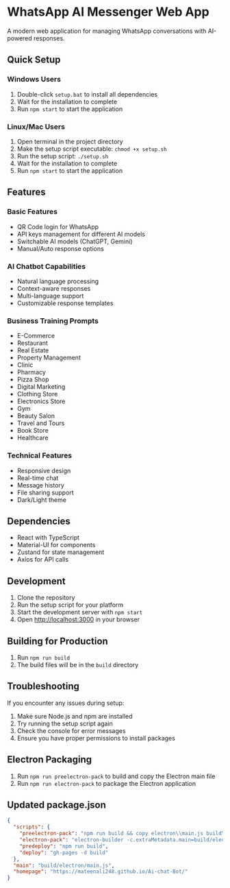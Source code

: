# WhatsApp AI Messenger Web App

A modern web application for managing WhatsApp conversations with AI-powered responses.

## Quick Setup

### Windows Users
1. Double-click `setup.bat` to install all dependencies
2. Wait for the installation to complete
3. Run `npm start` to start the application

### Linux/Mac Users
1. Open terminal in the project directory
2. Make the setup script executable: `chmod +x setup.sh`
3. Run the setup script: `./setup.sh`
4. Wait for the installation to complete
5. Run `npm start` to start the application

## Features

### Basic Features
- QR Code login for WhatsApp
- API keys management for different AI models
- Switchable AI models (ChatGPT, Gemini)
- Manual/Auto response options

### AI Chatbot Capabilities
- Natural language processing
- Context-aware responses
- Multi-language support
- Customizable response templates

### Business Training Prompts
- E-Commerce
- Restaurant
- Real Estate
- Property Management
- Clinic
- Pharmacy
- Pizza Shop
- Digital Marketing
- Clothing Store
- Electronics Store
- Gym
- Beauty Salon
- Travel and Tours
- Book Store
- Healthcare

### Technical Features
- Responsive design
- Real-time chat
- Message history
- File sharing support
- Dark/Light theme

## Dependencies
- React with TypeScript
- Material-UI for components
- Zustand for state management
- Axios for API calls

## Development
1. Clone the repository
2. Run the setup script for your platform
3. Start the development server with `npm start`
4. Open [http://localhost:3000](http://localhost:3000) in your browser

## Building for Production
1. Run `npm run build`
2. The build files will be in the `build` directory

## Troubleshooting
If you encounter any issues during setup:
1. Make sure Node.js and npm are installed
2. Try running the setup script again
3. Check the console for error messages
4. Ensure you have proper permissions to install packages 

## Electron Packaging
1. Run `npm run preelectron-pack` to build and copy the Electron main file
2. Run `npm run electron-pack` to package the Electron application

## Updated package.json
```json
{
  "scripts": {
    "preelectron-pack": "npm run build && copy electron\\main.js build\\electron\\main.js",
    "electron-pack": "electron-builder -c.extraMetadata.main=build/electron/main.js",
    "predeploy": "npm run build",
    "deploy": "gh-pages -d build"
  },
  "main": "build/electron/main.js",
  "homepage": "https://mateenali248.github.io/Ai-chat-Bot/"
}
``` 